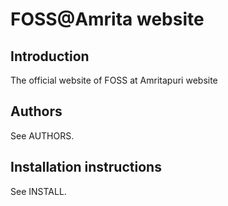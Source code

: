 # FOSS@Amrita website
## Introduction
The official website of FOSS at Amritapuri website
## Authors
See AUTHORS.
## Installation instructions
See INSTALL.
